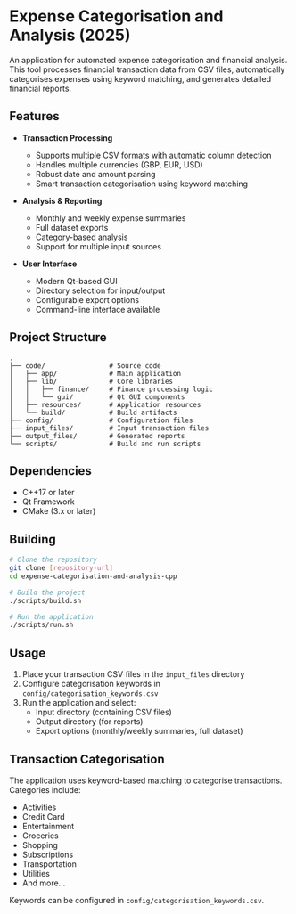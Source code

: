# Expense Categorisation and Analysis (2025)

An application for automated expense categorisation and financial analysis. This tool processes financial transaction data from CSV files, automatically categorises expenses using keyword matching, and generates detailed financial reports.

## Features

- **Transaction Processing**
  - Supports multiple CSV formats with automatic column detection
  - Handles multiple currencies (GBP, EUR, USD)
  - Robust date and amount parsing
  - Smart transaction categorisation using keyword matching

- **Analysis & Reporting**
  - Monthly and weekly expense summaries
  - Full dataset exports
  - Category-based analysis
  - Support for multiple input sources

- **User Interface**
  - Modern Qt-based GUI
  - Directory selection for input/output
  - Configurable export options
  - Command-line interface available

## Project Structure

```
.
├── code/                # Source code
│   ├── app/             # Main application
│   ├── lib/             # Core libraries
│   │   ├── finance/     # Finance processing logic
│   │   └── gui/         # Qt GUI components
│   ├── resources/       # Application resources
│   └── build/           # Build artifacts
├── config/              # Configuration files
├── input_files/         # Input transaction files
├── output_files/        # Generated reports
└── scripts/             # Build and run scripts
```

## Dependencies

- C++17 or later
- Qt Framework
- CMake (3.x or later)

## Building

```bash
# Clone the repository
git clone [repository-url]
cd expense-categorisation-and-analysis-cpp

# Build the project
./scripts/build.sh

# Run the application
./scripts/run.sh
```

## Usage

1. Place your transaction CSV files in the `input_files` directory
2. Configure categorisation keywords in `config/categorisation_keywords.csv`
3. Run the application and select:
   - Input directory (containing CSV files)
   - Output directory (for reports)
   - Export options (monthly/weekly summaries, full dataset)

## Transaction Categorisation

The application uses keyword-based matching to categorise transactions. Categories include:
- Activities
- Credit Card
- Entertainment
- Groceries
- Shopping
- Subscriptions
- Transportation
- Utilities
- And more...

Keywords can be configured in `config/categorisation_keywords.csv`.
